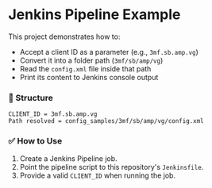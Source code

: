 # Jenkins Pipeline Example

This project demonstrates how to:
- Accept a client ID as a parameter (e.g., `3mf.sb.amp.vg`)
- Convert it into a folder path (`3mf/sb/amp/vg`)
- Read the `config.xml` file inside that path
- Print its content to Jenkins console output

### 🔧 Structure

```
CLIENT_ID = 3mf.sb.amp.vg
Path resolved = config_samples/3mf/sb/amp/vg/config.xml
```

### ✅ How to Use
1. Create a Jenkins Pipeline job.
2. Point the pipeline script to this repository's `Jenkinsfile`.
3. Provide a valid `CLIENT_ID` when running the job.
